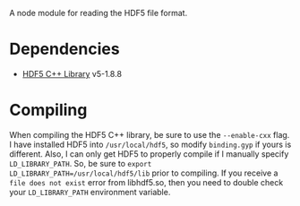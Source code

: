 A node module for reading the HDF5 file format.

# Dependencies

+ [HDF5 C++ Library](http://www.hdfgroup.org/downloads/index.html) v5-1.8.8

# Compiling

When compiling the HDF5 C++ library, be sure to use the `--enable-cxx` flag. I have installed HDF5 into `/usr/local/hdf5`, so modify `binding.gyp` if yours is different. Also, I can only get HDF5 to properly compile if I manually specify `LD_LIBRARY_PATH`. So, be sure to `export LD_LIBRARY_PATH=/usr/local/hdf5/lib` prior to compiling. If you receive a `file does not exist` error from libhdf5.so, then you need to double check your `LD_LIBRARY_PATH` environment variable.